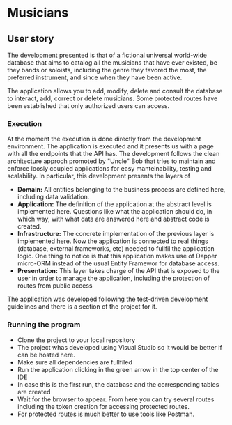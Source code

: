 # Musicians

## User story
The development presented is that of a fictional universal world-wide database that aims to catalog all the musicians that have ever existed, be they bands or soloists, including the genre they favored the most, the preferred instrument, and since when they have been active.

The application allows you to add, modify, delete and consult the database to interact, add, correct or delete musicians.
Some protected routes have been established that only authorized users can access.

### Execution
At the moment the execution is done directly from the development environment. The application is executed and it presents us with a page with all the endpoints that the API has.
The development follows the clean architecture approch promoted by "Uncle" Bob that tries to maintain and enforce loosly coupled applications for easy manteinability, testing and scalability.
In particular, this development presents the layers of
* __Domain:__ All entities belonging to the business process are defined here, including data validation.
* __Application:__ The definition of the application at the abstract level is implemented here. Questions like what the application should do, in which way, with what data are answered here and abstract code is created.
* __Infrastructure:__ The concrete implementation of the previous layer is implemented here. Now the application is connected to real things (database, external frameworks, etc) needed to fullfil the application logic. One thing to notice is that this application makes use of Dapper micro-ORM instead of the usual Entity Framewor for database access.
* __Presentation:__ This layer takes charge of the API that is exposed to the user in order to manage the application, including the protection of routes from public access

The application was developed following the test-driven development guidelines and there is a section of the project for it.

### Running the program
* Clone the project to your local repository
* The project whas developed using Visual Studio so it would be better if can be hosted here.
* Make sure all dependencies are fullfiled
* Run the application clicking in the green arrow in the top center of the IDE
* In case this is the first run, the database and the corresponding tables are created
* Wait for the browser to appear. From here you can try several routes including the token creation for accessing protected routes.
* For protected routes is much better to use tools like Postman.
